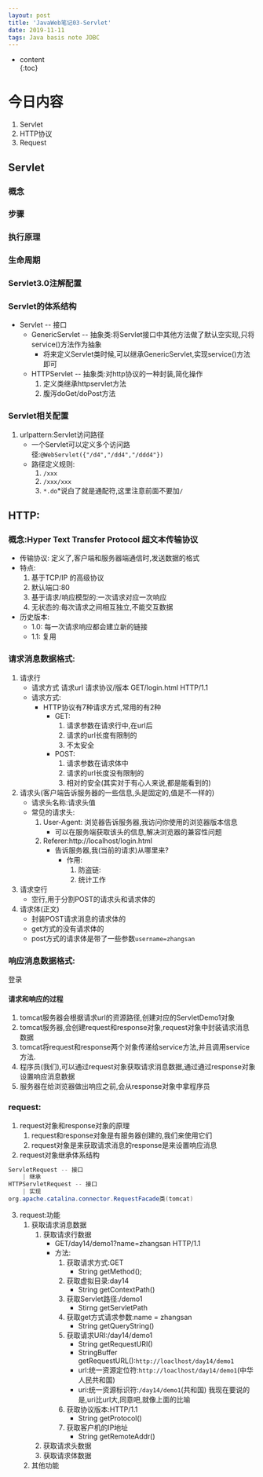 ```yaml
---  
layout: post  
title: 'JavaWeb笔记03-Servlet'  
date: 2019-11-11  
tags: Java basis note JDBC
---  
```

  
  
* content  
{:toc}  
  
  
  
  


# 今日内容
1. Servlet
2. HTTP协议
3. Request

## Servlet
### 概念
### 步骤
### 执行原理
### 生命周期
### Servlet3.0注解配置
### Servlet的体系结构
- Servlet -- 接口
    - GenericServlet -- 抽象类:将Servlet接口中其他方法做了默认空实现,只将service()方法作为抽象
        - 将来定义Servlet类时候,可以继承GenericServlet,实现service()方法即可
    - HTTPServlet -- 抽象类:对http协议的一种封装,简化操作
        1. 定义类继承httpservlet方法
        2. 腹泻doGet/doPost方法
### Servlet相关配置
1. urlpattern:Servlet访问路径
    - 一个Servlet可以定义多个访问路径:`@WebServlet({"/d4","/dd4","/ddd4"})`
    - 路径定义规则:
        1. `/xxx`
        2. `/xxx/xxx`
        3. `*.do`*说白了就是通配符,这里注意前面不要加`/`


## HTTP:
### 概念:Hyper Text Transfer Protocol 超文本传输协议
- 传输协议: 定义了,客户端和服务器端通信时,发送数据的格式
- 特点:
    1. 基于TCP/IP 的高级协议
    2. 默认端口:80
    3. 基于请求/响应模型的:一次请求对应一次响应
    4. 无状态的:每次请求之间相互独立,不能交互数据
- 历史版本:
    - 1.0: 每一次请求响应都会建立新的链接
    - 1.1: 复用

### 请求消息数据格式:
1. 请求行
    - 请求方式 请求url 请求协议/版本 GET/login.html HTTP/1.1
    - 请求方式:
        - HTTP协议有7种请求方式,常用的有2种
             - GET:
                1. 请求参数在请求行中,在url后
                2. 请求的url长度有限制的
                3. 不太安全
             - POST:
                1. 请求参数在请求体中
                2. 请求的url长度没有限制的
                3. 相对的安全(其实对于有心人来说,都是能看到的)             
2. 请求头(客户端告诉服务器的一些信息,头是固定的,值是不一样的)
    - 请求头名称:请求头值  
    - 常见的请求头:
        1. User-Agent: 浏览器告诉服务器,我访问你使用的浏览器版本信息
            - 可以在服务端获取该头的信息,解决浏览器的兼容性问题
        2. Referer:http://localhost/login.html
            - 告诉服务器,我(当前的请求)从哪里来?
                - 作用:
                    1. 防盗链:
                    2. 统计工作    
3. 请求空行
    - 空行,用于分割POST的请求头和请求体的
4. 请求体(正文)  
    - 封装POST请求消息的请求体的      
    - get方式的没有请求体的
    - post方式的请求体是带了一些参数`username=zhangsan`
### 响应消息数据格式:

登录

#### 请求和响应的过程
1. tomcat服务器会根据请求url的资源路径,创建对应的ServletDemo1对象
2. tomcat服务器,会创建request和response对象,request对象中封装请求消息数据
3. tomcat将request和response两个对象传递给service方法,并且调用service方法. 
4. 程序员(我们),可以通过request对象获取请求消息数据,通过通过response对象设置响应消息数据
5. 服务器在给浏览器做出响应之前,会从response对象中拿程序员

### request:
1. request对象和response对象的原理
    1. request和response对象是有服务器创建的,我们来使用它们
    2. request对象是来获取请求消息的response是来设置响应消息
2. request对象继承体系结构
```java
ServletRequest -- 接口    
    | 继承
HTTPServletRequest -- 接口
    | 实现
org.apache.catalina.connector.RequestFacade类(tomcat)
```
3. request:功能
    1. 获取请求消息数据
        1. 获取请求行数据
            - GET/day14/demo1?name=zhangsan HTTP/1.1
            - 方法:
                1. 获取请求方式:GET
                    - String getMethod();
                2. 获取虚拟目录:day14
                    - String getContextPath()
                3. 获取Servlet路径:/demo1
                    - Stirng getServletPath
                4. 获取get方式请求参数:name = zhangsan
                    - String getQueryString()
                5. 获取请求URI:/day14/demo1
                    - String getRequestURI()
                    - StringBuffer getRequestURL():`http://loaclhost/day14/demo1`
                    - url:统一资源定位符:`http://loaclhost/day14/demo1`(中华人民共和国)
                    - uri:统一资源标识符:`/day14/demo1`(共和国)
                    我现在要说的是,uri比url大,同意吧,就像上面的比喻
                6. 获取协议版本:HTTP/1.1
                    - String getProtocol()
                7. 获取客户机的IP地址
                    - String getRemoteAddr()
        2. 获取请求头数据
        3. 获取请求体数据
    2. 其他功能    